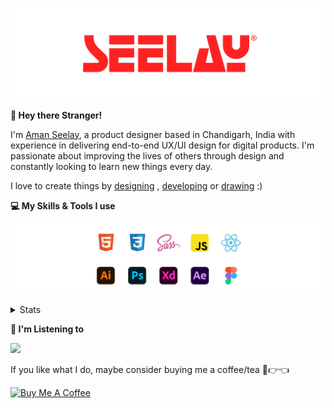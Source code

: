 [![banner](./images/seelay.svg)](https://www.seelay.in)

**👋 Hey there Stranger!**

I'm [Aman Seelay](https://www.seelay.in), a product designer based in Chandigarh, India with experience in delivering end-to-end UX/UI design for digital products. I'm passionate about improving the lives of others through design and constantly looking to learn new things every day.

I love to create things by [designing](https://www.seelay.in/#work) , [developing](https://www.seelay.in/#projects) or [drawing](https://art.seelay.in) :)

**💻 My Skills & Tools I use**

[![banner](./images/skills&tools.svg)](https://www.seelay.in/about)

<details>
  <summary>Stats</summary>

---

<!--START_SECTION:waka-->
![Profile Views](http://img.shields.io/badge/Profile%20Views-13-blue)

**🐱 My GitHub Data** 

> 📦 736.1 kB Used in GitHub's Storage 
 > 
> 💼 Opted to Hire
 > 
> 📜 1 Public Repository 
 > 
> 🔑 44 Private Repository 
 > 
**I'm a Night 🦉** 

```text
🌞 Morning                310 commits         ████░░░░░░░░░░░░░░░░░░░░░   16.66 % 
🌆 Daytime                298 commits         ████░░░░░░░░░░░░░░░░░░░░░   16.01 % 
🌃 Evening                578 commits         ████████░░░░░░░░░░░░░░░░░   31.06 % 
🌙 Night                  675 commits         █████████░░░░░░░░░░░░░░░░   36.27 % 
```
📅 **I'm Most Productive on Sunday** 

```text
Monday                   229 commits         ███░░░░░░░░░░░░░░░░░░░░░░   12.31 % 
Tuesday                  297 commits         ████░░░░░░░░░░░░░░░░░░░░░   15.96 % 
Wednesday                163 commits         ██░░░░░░░░░░░░░░░░░░░░░░░   08.76 % 
Thursday                 325 commits         ████░░░░░░░░░░░░░░░░░░░░░   17.46 % 
Friday                   212 commits         ███░░░░░░░░░░░░░░░░░░░░░░   11.39 % 
Saturday                 292 commits         ████░░░░░░░░░░░░░░░░░░░░░   15.69 % 
Sunday                   343 commits         █████░░░░░░░░░░░░░░░░░░░░   18.43 % 
```


📊 **This Week I Spent My Time On** 

```text
🕑︎ Time Zone: Asia/Kolkata

💬 Programming Languages: 
Other                    19 mins             █████████████████████░░░░   84.81 % 
Git Config               1 min               ██░░░░░░░░░░░░░░░░░░░░░░░   06.65 % 
Image (svg)              1 min               █░░░░░░░░░░░░░░░░░░░░░░░░   04.52 % 
JavaScript               0 secs              █░░░░░░░░░░░░░░░░░░░░░░░░   04.02 % 

🔥 Editors: 
Chrome                   16 mins             ██████████████████░░░░░░░   72.63 % 
VS Code                  3 mins              ████░░░░░░░░░░░░░░░░░░░░░   15.19 % 
Edge                     2 mins              ███░░░░░░░░░░░░░░░░░░░░░░   12.17 % 

💻 Operating System: 
Windows                  22 mins             █████████████████████████   100.00 % 
```

**I Mostly Code in JavaScript** 

```text
JavaScript               28 repos            ███████████████░░░░░░░░░░   60.87 % 
TypeScript               13 repos            ███████░░░░░░░░░░░░░░░░░░   28.26 % 
Java                     3 repos             ██░░░░░░░░░░░░░░░░░░░░░░░   06.52 % 
HTML                     2 repos             █░░░░░░░░░░░░░░░░░░░░░░░░   04.35 % 
```




 Last Updated on 07/04/2024 06:37:25 UTC
<!--END_SECTION:waka-->

---

 </details>

**🎵 I'm Listening to**

<object data="https://now-play.vercel.app/api/generate?uid=7a17a86e-d6b7-43b5-8d9c-1d6dae42a779" >

  <img src="https://now-play.vercel.app/api/generate?uid=7a17a86e-d6b7-43b5-8d9c-1d6dae42a779" />

</object>

If you like what I do, maybe consider buying me a coffee/tea 🥺👉👈

<a href="https://www.buymeacoffee.com/seelay" target="_blank"><img src="https://cdn.buymeacoffee.com/buttons/v2/default-red.png" alt="Buy Me A Coffee" width="150" ></a>
